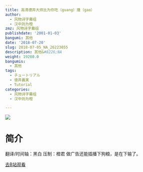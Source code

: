 ```yaml
---
title: 高清德井大帅比为你吃（guang）播（gao）
author:
  - 风物诗字幕组
  - 汉中则为橙
zmz: 风物诗字幕组
publishdate: '2001-01-03'
bangumi: 其他
date: '2018-07-20'
slug: 2018-07-05_NA_26223055
description: 其他&#8226;NA
weight: 19280.0
bangumis:
  - 其他
tags:
  - チュートリアル
  - 徳井義実
  - Tutorial
categories:
  - 风物诗字幕组
  - 汉中则为橙

---
```

![](https://i.imgur.com/1iCNQw8.jpg)
# 简介  
翻译/时间轴：黑白 压制：橙君
做广告还能插播下狗粮，是在下输了。  

[去B站观看](https://www.bilibili.com/video/av26223055/)
 
